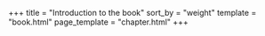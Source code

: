 +++
title = "Introduction to the book"
sort_by = "weight"
template = "book.html"
page_template = "chapter.html"
+++
